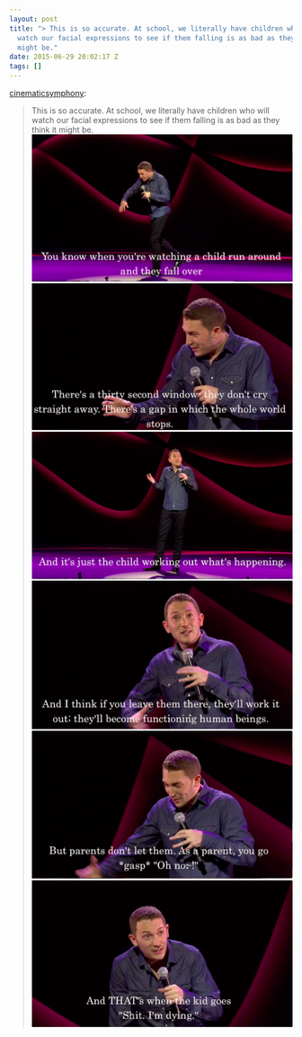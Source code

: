 ```yaml
---
layout: post
title: "> This is so accurate. At school, we literally have children who will
  watch our facial expressions to see if them falling is as bad as they think it
  might be."
date: 2015-06-29 20:02:17 Z
tags: []
---
```

[cinematicsymphony](http://cinematicsymphony.tumblr.com/post/89899879270/this-is-so-accurate-at-school-we-literally-have):

> This is so accurate. At school, we literally have children who will watch our facial expressions to see if them falling is as bad as they think it might be.
![](/media/2015/06/122786984764_0.png)
![](/media/2015/06/122786984764_1.png)
![](/media/2015/06/122786984764_2.png)
![](/media/2015/06/122786984764_3.png)
![](/media/2015/06/122786984764_4.png)
![](/media/2015/06/122786984764_5.png)
